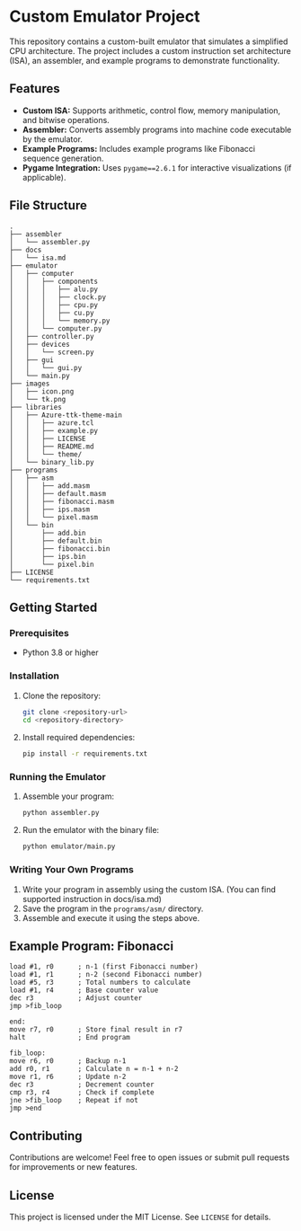 # Custom Emulator Project

This repository contains a custom-built emulator that simulates a simplified CPU architecture. The project includes a custom instruction set architecture (ISA), an assembler, and example programs to demonstrate functionality.

## Features

- **Custom ISA:** Supports arithmetic, control flow, memory manipulation, and bitwise operations.
- **Assembler:** Converts assembly programs into machine code executable by the emulator.
- **Example Programs:** Includes example programs like Fibonacci sequence generation.
- **Pygame Integration:** Uses `pygame==2.6.1` for interactive visualizations (if applicable).

## File Structure

```
.
├── assembler
│   └── assembler.py
├── docs
│   └── isa.md
├── emulator
│   ├── computer
│   │   ├── components
│   │   │   ├── alu.py
│   │   │   ├── clock.py
│   │   │   ├── cpu.py
│   │   │   ├── cu.py
│   │   │   └── memory.py
│   │   └── computer.py
│   ├── controller.py
│   ├── devices
│   │   └── screen.py
│   ├── gui
│   │   └── gui.py
│   └── main.py
├── images
│   ├── icon.png
│   └── tk.png
├── libraries
│   ├── Azure-ttk-theme-main
│   │   ├── azure.tcl
│   │   ├── example.py
│   │   ├── LICENSE
│   │   ├── README.md
│   │   └── theme/
│   └── binary_lib.py
├── programs
│   ├── asm
│   │   ├── add.masm
│   │   ├── default.masm
│   │   ├── fibonacci.masm
│   │   ├── ips.masm
│   │   └── pixel.masm
│   └── bin
│       ├── add.bin
│       ├── default.bin
│       ├── fibonacci.bin
│       ├── ips.bin
│       └── pixel.bin
├── LICENSE
└── requirements.txt
```

## Getting Started

### Prerequisites

- Python 3.8 or higher

### Installation

1. Clone the repository:
   ```bash
   git clone <repository-url>
   cd <repository-directory>
   ```

2. Install required dependencies:
   ```bash
   pip install -r requirements.txt
   ```

### Running the Emulator

1. Assemble your program:
   ```bash
   python assembler.py
   ```

2. Run the emulator with the binary file:
   ```bash
   python emulator/main.py
   ```

### Writing Your Own Programs

1. Write your program in assembly using the custom ISA. (You can find supported instruction in docs/isa.md)
2. Save the program in the `programs/asm/` directory.
3. Assemble and execute it using the steps above.

## Example Program: Fibonacci

```assembly
load #1, r0      ; n-1 (first Fibonacci number)
load #1, r1      ; n-2 (second Fibonacci number)
load #5, r3      ; Total numbers to calculate
load #1, r4      ; Base counter value
dec r3           ; Adjust counter
jmp >fib_loop

end:
move r7, r0      ; Store final result in r7
halt             ; End program

fib_loop:
move r6, r0      ; Backup n-1
add r0, r1       ; Calculate n = n-1 + n-2
move r1, r6      ; Update n-2
dec r3           ; Decrement counter
cmp r3, r4       ; Check if complete
jne >fib_loop    ; Repeat if not
jmp >end
```

## Contributing

Contributions are welcome! Feel free to open issues or submit pull requests for improvements or new features.

## License

This project is licensed under the MIT License. See `LICENSE` for details.